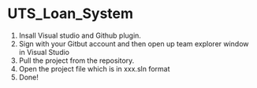 # UTS_Loan_System

1. Insall Visual studio and Github plugin.
2. Sign with your Gitbut account and then open up team explorer window in Visual Studio
3. Pull the project from the repository.
4. Open the project file which is in xxx.sln format
5. Done!
